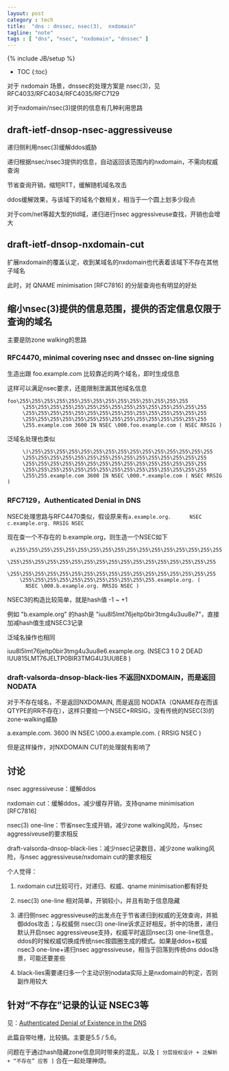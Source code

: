 ```yaml
---
layout: post
category : tech
title:  "dns : dnssec, nsec(3),  nxdomain"
tagline: "note"
tags : [ "dns", "nsec", "nxdomain", "dnssec" ] 
---
```

{% include JB/setup %}

* TOC
{:toc}

对于 nxdomain 场景，dnssec的处理方案是 nsec(3)，见 RFC4033/RFC4034/RFC4035/RFC7129

对于nxdomain/nsec(3)提供的信息有几种利用思路

## draft-ietf-dnsop-nsec-aggressiveuse 

递归侧利用nsec(3)缓解ddos威胁

递归根据nsec/nsec3提供的信息，自动返回该范围内的nxdomain，不需向权威查询

节省查询开销，缩短RTT，缓解随机域名攻击

ddos缓解效果，与该域下的域名个数相关，相当于一个圆上划多少段点

对于com/net等超大型的tld域，递归进行nsec aggressiveuse查找，开销也会增大

## draft-ietf-dnsop-nxdomain-cut 

扩展nxdomain的覆盖认定，收到某域名的nxdomain也代表着该域下不存在其他子域名

此时，对 QNAME minimisation [RFC7816] 的分层查询也有明显的好处

## 缩小nsec(3)提供的信息范围，提供的否定信息仅限于查询的域名

主要是防zone walking的思路

### RFC4470, minimal covering nsec and dnssec on-line signing

生造出跟 foo.example.com 比较靠近的两个域名，即时生成信息

这样可以满足nsec要求，还能限制泄漏其他域名信息

    foo\255\255\255\255\255\255\255\255\255\255\255\255\255\255
         \255\255\255\255\255\255\255\255\255\255\255\255\255\255\255
         \255\255\255\255\255\255\255\255\255\255\255\255\255\255\255
         \255\255\255\255\255\255\255\255\255\255\255\255\255\255\255
         \255.example.com 3600 IN NSEC \000.foo.example.com ( NSEC RRSIG )

泛域名处理也类似 

         \)\255\255\255\255\255\255\255\255\255\255\255\255\255\255\255
         \255\255\255\255\255\255\255\255\255\255\255\255\255\255\255
         \255\255\255\255\255\255\255\255\255\255\255\255\255\255\255
         \255\255\255\255\255\255\255\255\255\255\255\255\255\255\255
         \255\255.example.com 3600 IN NSEC \000.*.example.com ( NSEC RRSIG )


### RFC7129，Authenticated Denial in DNS

NSEC处理思路与RFC4470类似，假设原来有``a.example.org.      NSEC c.example.org. RRSIG NSEC``

现在查一个不存在的 b.example.org，则生造一个NSEC如下

     a\255\255\255\255\255\255\255\255\255\255\255\255\255\255\255\255\255
        \255\255\255\255\255\255\255\255\255\255\255\255\255\255\255\255\255
        \255\255\255\255\255\255\255\255\255\255\255\255\255\255\255\255\255
        \255\255\255\255\255\255\255\255\255\255\255.example.org. (
          NSEC \000.b.example.org. RRSIG NSEC )

NSEC3的构造比较简单，就是hash值 -1 ~ +1

例如 "b.example.org" 的hash是 "iuu8l5lmt76jeltp0bir3tmg4u3uu8e7"，直接加减hash值生成NSEC3记录

泛域名操作也相同

   iuu8l5lmt76jeltp0bir3tmg4u3uu8e6.example.org. (NSEC3 1 0 2 DEAD IUU815LMT76JELTP0BIR3TMG4U3UU8E8 )

### draft-valsorda-dnsop-black-lies 不返回NXDOMAIN，而是返回NODATA

对于不存在域名，不是返回NXDOMAIN, 而是返回 NODATA（QNAME存在而该QTYPE的RR不存在），这样只要给一个NSEC+RRSIG，没有传统的NSEC(3)的zone-walking威胁

  a.example.com. 3600 IN NSEC \000.a.example.com. ( RRSIG NSEC )

但是这样操作，对NXDOMAIN CUT的处理就有影响了

## 讨论

nsec aggressiveuse：缓解ddos

nxdomain cut：缓解ddos，减少缓存开销，支持qname minimisation [RFC7816]

nsec(3) one-line：节省nsec生成开销，减少zone walking风险，与nsec aggressiveuse的要求相反

draft-valsorda-dnsop-black-lies：减少nsec记录数目，减少zone walking风险，与nsec aggressiveuse/nxdomain cut的要求相反

个人觉得：

1) nxdomain cut比较可行，对递归、权威、qname minimisation都有好处

2) nsec(3) one-line 相对简单，开销较小，并且有助于信息隐藏

3) 递归侧nsec aggressiveuse的出发点在于节省递归到权威的无效查询，并抵御ddos攻击；与权威侧 nsec(3) one-line诉求正好相反。折中的场景，递归默认开启nsec aggressiveuse支持，权威平时返回nsec(3) one-line信息，ddos的时候权威切换成传统nsec按圆圈生成的模式。如果是ddos+权威nsec3 one-line+递归nsec aggressiveuse，相当于回落到传统dns ddos场景，可能还要差些

4) black-lies需要递归多一个主动识别nodata实际上是nxdomain的判定，否则副作用较大


##  针对“不存在”记录的认证 NSEC3等

见：[Authenticated Denial of Existence in the DNS](http://tools.ietf.org/html/draft-gieben-auth-denial-of-existence-dns-05)

此篇自带吐槽，比较搞。主要是5.5 / 5.6。

问题在于通过hash隐藏zone信息同时带来的混乱，以及 ``[ 分层授权设计 + 泛解析 + “不存在” 应答 ]`` 合在一起处理神烦。
